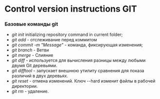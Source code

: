 # Control version instructions GIT

### Базовые команды git

* *git init* initializing repository command in current folder;
* *git add* - отслеживание перед коммитом
* *git commit -m "Message"* - команда, фиксирующая изменения;
* *git branch* - Ветви
* *git merge* - Слияние
* *git diff* - используется для вычисления разницы между любыми двумя Git деревьями.
* *git difftool* - запускает внешнюю утилиту сравнения для показа различий в двух деревьях.
* *git reset* - отмена изменений. Ключ --hard изменит файлы в рабочей директории.
* *git rm* - удаление.
